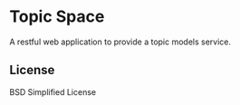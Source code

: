 # Topic Space

A restful web application to provide a topic models service.

## License

BSD Simplified License
